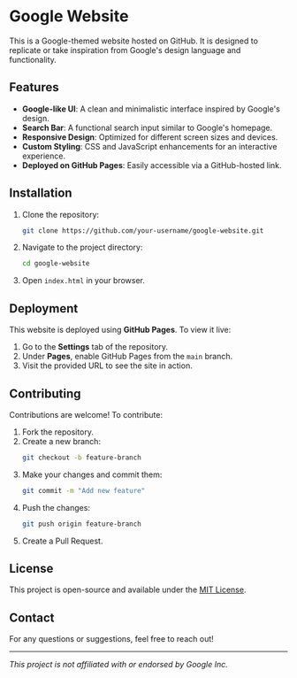 # Google Website

This is a Google-themed website hosted on GitHub. It is designed to replicate or take inspiration from Google's design language and functionality.

## Features
- **Google-like UI**: A clean and minimalistic interface inspired by Google's design.
- **Search Bar**: A functional search input similar to Google's homepage.
- **Responsive Design**: Optimized for different screen sizes and devices.
- **Custom Styling**: CSS and JavaScript enhancements for an interactive experience.
- **Deployed on GitHub Pages**: Easily accessible via a GitHub-hosted link.

## Installation
1. Clone the repository:
   ```bash
   git clone https://github.com/your-username/google-website.git
   ```
2. Navigate to the project directory:
   ```bash
   cd google-website
   ```
3. Open `index.html` in your browser.

## Deployment
This website is deployed using **GitHub Pages**. To view it live:
1. Go to the **Settings** tab of the repository.
2. Under **Pages**, enable GitHub Pages from the `main` branch.
3. Visit the provided URL to see the site in action.

## Contributing
Contributions are welcome! To contribute:
1. Fork the repository.
2. Create a new branch:
   ```bash
   git checkout -b feature-branch
   ```
3. Make your changes and commit them:
   ```bash
   git commit -m "Add new feature"
   ```
4. Push the changes:
   ```bash
   git push origin feature-branch
   ```
5. Create a Pull Request.

## License
This project is open-source and available under the [MIT License](LICENSE).

## Contact
For any questions or suggestions, feel free to reach out!

---
_This project is not affiliated with or endorsed by Google Inc._

